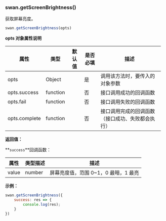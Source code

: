 ### swan.getScreenBrightness()

获取屏幕亮度。

```js
swan.getScreenBrightness(opts)
```

**opts 对象属性说明**

|属性|类型|默认值|是否必填|描述|
|-|-|-|-|-|
|opts|Object| |是|调用该方法时，要传入的对象参数|
|opts.success|function| |否|接口调用成功的回调函数|
|opts.fail|function| |否|接口调用失败的回调函数|
|opts.complete|function| |否|接口调用完成的回调函数（接口成功、失败都会执行）|

**返回值：**

**`success`**回调函数：

|属性|类型描述|描述|
|-|-|-|
|value|number|屏幕亮度值，范围 0~1，0 最暗，1 最亮|

**示例：**

```js
swan.getScreenBrightness({
    success: res => {
        console.log(res);
    }
})
```